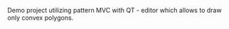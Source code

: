    Demo project utilizing pattern MVC with QT - editor which allows to draw only convex polygons.


